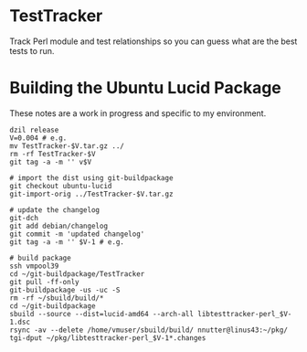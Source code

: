 TestTracker
===========

Track Perl module and test relationships so you can guess what are the best tests to run.

Building the Ubuntu Lucid Package
=================================

These notes are a work in progress and specific to my environment.

    dzil release
    V=0.004 # e.g.
    mv TestTracker-$V.tar.gz ../
    rm -rf TestTracker-$V
    git tag -a -m '' v$V

    # import the dist using git-buildpackage
    git checkout ubuntu-lucid
    git-import-orig ../TestTracker-$V.tar.gz

    # update the changelog
    git-dch
    git add debian/changelog
    git commit -m 'updated changelog'
    git tag -a -m '' $V-1 # e.g.

    # build package
    ssh vmpool39
    cd ~/git-buildpackage/TestTracker
    git pull -ff-only
    git-buildpackage -us -uc -S
    rm -rf ~/sbuild/build/*
    cd ~/git-buildpackage
    sbuild --source --dist=lucid-amd64 --arch-all libtesttracker-perl_$V-1.dsc
    rsync -av --delete /home/vmuser/sbuild/build/ nnutter@linus43:~/pkg/
    tgi-dput ~/pkg/libtesttracker-perl_$V-1*.changes
